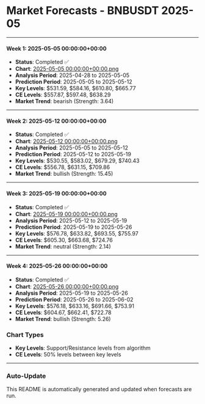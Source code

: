 # Market Forecasts - BNBUSDT 2025-05

---

#### Week 1: 2025-05-05 00:00:00+00:00
- **Status**: Completed ✅
- **Chart**: <a href="./2025-05-05 00:00:00+00:00.png">2025-05-05 00:00:00+00:00.png</a>
- **Analysis Period**: 2025-04-28 to 2025-05-05
- **Prediction Period**: 2025-05-05 to 2025-05-12
- **Key Levels**: $531.59, $584.16, $610.80, $665.77
- **CE Levels**: $557.87, $597.48, $638.29
- **Market Trend**: bearish (Strength: 3.64)

---

#### Week 2: 2025-05-12 00:00:00+00:00
- **Status**: Completed ✅
- **Chart**: <a href="./2025-05-12 00:00:00+00:00.png">2025-05-12 00:00:00+00:00.png</a>
- **Analysis Period**: 2025-05-05 to 2025-05-12
- **Prediction Period**: 2025-05-12 to 2025-05-19
- **Key Levels**: $530.55, $583.02, $679.29, $740.43
- **CE Levels**: $556.78, $631.15, $709.86
- **Market Trend**: bullish (Strength: 15.45)

---

#### Week 3: 2025-05-19 00:00:00+00:00
- **Status**: Completed ✅
- **Chart**: <a href="./2025-05-19 00:00:00+00:00.png">2025-05-19 00:00:00+00:00.png</a>
- **Analysis Period**: 2025-05-12 to 2025-05-19
- **Prediction Period**: 2025-05-19 to 2025-05-26
- **Key Levels**: $576.78, $633.82, $693.55, $755.97
- **CE Levels**: $605.30, $663.68, $724.76
- **Market Trend**: neutral (Strength: 2.14)

---

#### Week 4: 2025-05-26 00:00:00+00:00
- **Status**: Completed ✅
- **Chart**: <a href="./2025-05-26 00:00:00+00:00.png">2025-05-26 00:00:00+00:00.png</a>
- **Analysis Period**: 2025-05-19 to 2025-05-26
- **Prediction Period**: 2025-05-26 to 2025-06-02
- **Key Levels**: $576.18, $633.16, $691.66, $753.91
- **CE Levels**: $604.67, $662.41, $722.78
- **Market Trend**: bullish (Strength: 5.26)

### Chart Types

- **Key Levels**: Support/Resistance levels from algorithm
- **CE Levels**: 50% levels between key levels

---

### Auto-Update

This README is automatically generated and updated when forecasts are run.
